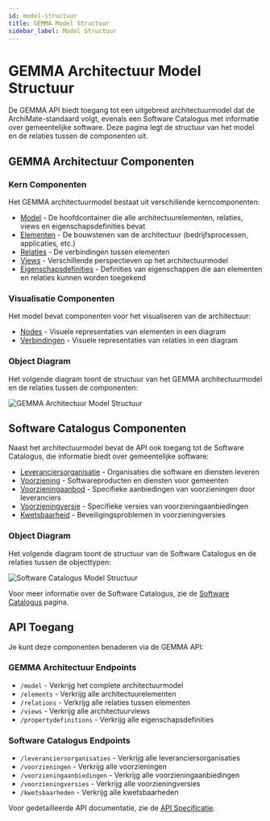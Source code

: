 ```yaml
---
id: model-structuur
title: GEMMA Model Structuur
sidebar_label: Model Structuur
---
```


# GEMMA Architectuur Model Structuur

De GEMMA API biedt toegang tot een uitgebreid architectuurmodel dat de ArchiMate-standaard volgt, evenals een Software Catalogus met informatie over gemeentelijke software. Deze pagina legt de structuur van het model en de relaties tussen de componenten uit.

## GEMMA Architectuur Componenten

### Kern Componenten

Het GEMMA architectuurmodel bestaat uit verschillende kerncomponenten:

- [Model](model) - De hoofdcontainer die alle architectuurelementen, relaties, views en eigenschapsdefinities bevat
- [Elementen](elementen) - De bouwstenen van de architectuur (bedrijfsprocessen, applicaties, etc.)
- [Relaties](relaties) - De verbindingen tussen elementen
- [Views](views) - Verschillende perspectieven op het architectuurmodel
- [Eigenschapsdefinities](eigenschapsdefinities) - Definities van eigenschappen die aan elementen en relaties kunnen worden toegekend

### Visualisatie Componenten

Het model bevat componenten voor het visualiseren van de architectuur:

- [Nodes](nodes) - Visuele representaties van elementen in een diagram
- [Verbindingen](verbindingen) - Visuele representaties van relaties in een diagram

### Object Diagram

Het volgende diagram toont de structuur van het GEMMA architectuurmodel en de relaties tussen de componenten:

![GEMMA Architectuur Model Structuur](/Softwarecatalogus/img/gemma-model.png)

## Software Catalogus Componenten

Naast het architectuurmodel bevat de API ook toegang tot de Software Catalogus, die informatie biedt over gemeentelijke software:

- [Leveranciersorganisatie](leveranciersorganisatie) - Organisaties die software en diensten leveren
- [Voorziening](voorziening) - Softwareproducten en diensten voor gemeenten
- [Voorzieningaanbod](voorzieningaanbod) - Specifieke aanbiedingen van voorzieningen door leveranciers
- [Voorzieningversie](voorzieningversie) - Specifieke versies van voorzieningaanbiedingen
- [Kwetsbaarheid](kwetsbaarheid) - Beveiligingsproblemen in voorzieningversies

### Object Diagram

Het volgende diagram toont de structuur van de Software Catalogus en de relaties tussen de objecttypen:

![Software Catalogus Model Structuur](Diagrams/softwarecatalogus-model.svg)

Voor meer informatie over de Software Catalogus, zie de [Software Catalogus](softwarecatalogus) pagina.

## API Toegang

Je kunt deze componenten benaderen via de GEMMA API:

### GEMMA Architectuur Endpoints

- `/model` - Verkrijg het complete architectuurmodel
- `/elements` - Verkrijg alle architectuurelementen
- `/relations` - Verkrijg alle relaties tussen elementen
- `/views` - Verkrijg alle architectuurviews
- `/propertydefinitions` - Verkrijg alle eigenschapsdefinities

### Software Catalogus Endpoints

- `/leveranciersorganisaties` - Verkrijg alle leveranciersorganisaties
- `/voorzieningen` - Verkrijg alle voorzieningen
- `/voorzieningaanbiedingen` - Verkrijg alle voorzieningaanbiedingen
- `/voorzieningversies` - Verkrijg alle voorzieningversies
- `/kwetsbaarheden` - Verkrijg alle kwetsbaarheden

Voor gedetailleerde API documentatie, zie de [API Specificatie](/api). 